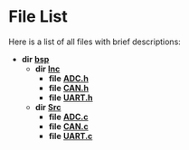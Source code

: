 
# File List

Here is a list of all files with brief descriptions:


* **dir** [**bsp**](dir_3c5459f7c179b79c90e2565474bb2856.md)     
    * **dir** [**Inc**](dir_f9758a777e5683291000913d5e959461.md)     
        * **file** [**ADC.h**](_a_d_c_8h.md)     
        * **file** [**CAN.h**](_c_a_n_8h.md)     
        * **file** [**UART.h**](_u_a_r_t_8h.md)     
    * **dir** [**Src**](dir_160128b01eb7e6b2a554f83ab5d45f5a.md)     
        * **file** [**ADC.c**](_a_d_c_8c.md)     
        * **file** [**CAN.c**](_c_a_n_8c.md)     
        * **file** [**UART.c**](_u_a_r_t_8c.md)     

